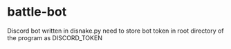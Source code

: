 # battle-bot

Discord bot written in disnake.py
need to store bot token in root directory of the program as DISCORD_TOKEN
